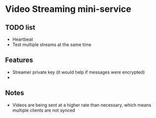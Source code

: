 # Video Streaming mini-service

## TODO list

 - Heartbeat
 - Test multiple streams at the same time

## Features

 - Streamer private key (it would help if messages were encrypted)
 -

## Notes
 - Videos are being sent at a higher rate than necessary, which means multiple clients are not synced
